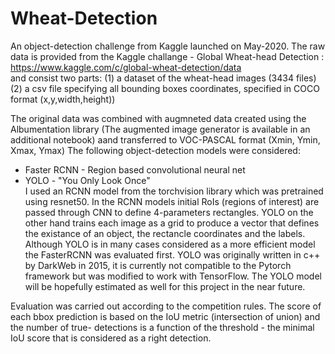 # Wheat-Detection
An object-detection challenge from Kaggle launched on May-2020. 
The raw data is provided from the Kaggle challange - Global Wheat-head Detection :  
https://www.kaggle.com/c/global-wheat-detection/data  
and consist two parts:
(1) a dataset of the wheat-head images (3434 files)
(2) a csv file specifying all bounding boxes coordinates, specified in COCO format (x,y,width,height))

The original data was combined with augmneted data created using the Albumentation library (The augmented image generator is available in an additional notebook) aand transferred to VOC-PASCAL format (Xmin, Ymin, Xmax, Ymax)
The following object-detection models were considered:
- Faster RCNN - Region based convolutional neural net
- YOLO - "You Only Look Once"  
I used an RCNN model from the torchvision library which was pretrained using resnet50. In the RCNN models initial RoIs (regions of interest) are passed through CNN to define 4-parameters rectangles. YOLO on the other hand trains each image as a grid to produce a vector that defines the existance of an object, the rectancle coordinates and the labels.
Although YOLO is in many cases considered as a more efficient model the FasterRCNN was evaluated first. YOLO was originally written in c++ by DarkWeb in 2015, it is currently not compatible to the Pytorch framework but was modified to work with TensorFlow. The YOLO model will be hopefully estimated as well for this project in the near future.

Evaluation was carried out according to the competition rules. The score of each bbox prediction is based on the IoU metric (intersection of union) and the number of true- detections is a function of the threshold - the minimal IoU score that is considered as a right detection. 
